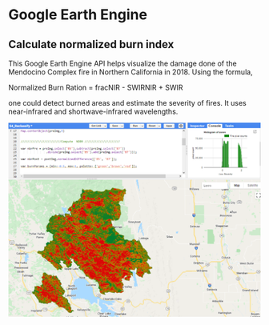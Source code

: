 # Google Earth Engine
## Calculate normalized burn index 
This Google Earth Engine API helps visualize the damage done of the Mendocino Complex fire in Northern California in 2018. Using the formula,

Normalized Burn Ration = fracNIR - SWIRNIR + SWIR

one could detect burned areas and estimate the severity of fires. It uses near-infrared and shortwave-infrared wavelengths.

![Fire Image](https://github.com/ValentinnoCruz/GEE/blob/4098a1cd8e9580179e0ab378f3d3d53a3ce622ca/p1.png)

